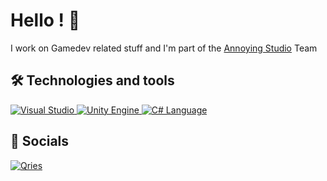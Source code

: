 # Hello ! 👋

I work on Gamedev related stuff and I'm part of the [Annoying Studio] Team

## 🛠  Technologies and tools
<a href="https://visualstudio.microsoft.com">
<img alt="Visual Studio" src="https://img.shields.io/badge/Visual%20Studio-5C2D91.svg?style=for-the-badge&logo=visual-studio&logoColor=white">
</a>

<a href="https://unity.com/de">
<img alt="Unity Engine" src="https://img.shields.io/badge/unity-%23000000.svg?style=for-the-badge&logo=unity&logoColor=white">
</a>
<a href="https://learn.microsoft.com/dotnet/csharp/tour-of-csharp/">
<img alt="C# Language" src="https://img.shields.io/badge/c%23-%23239120.svg?style=for-the-badge&logo=c-sharp&logoColor=white">
</a>

## 🧷  Socials
<a href="https://brzzzn.itch.io/">
<img alt="Qries" src="https://img.shields.io/badge/Itch-%23FF0B34.svg?style=for-the-badge&logo=Itch.io&logoColor=white">
</a>

[Annoying Studio]: https://twitter.com/AnnoyingStudio
